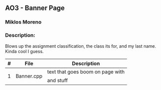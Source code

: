 ## AO3 - Banner Page
### Miklos Moreno
### Description:

Blows up the assignment classification, the class its for, and my last name. 
Kinda cool I guess.


|   #   | File       | Description                                     |
| :---: | ---------- | ----------------------------------------------- |
|   1   | Banner.cpp | text that goes boom on page with $$$$ and stuff |